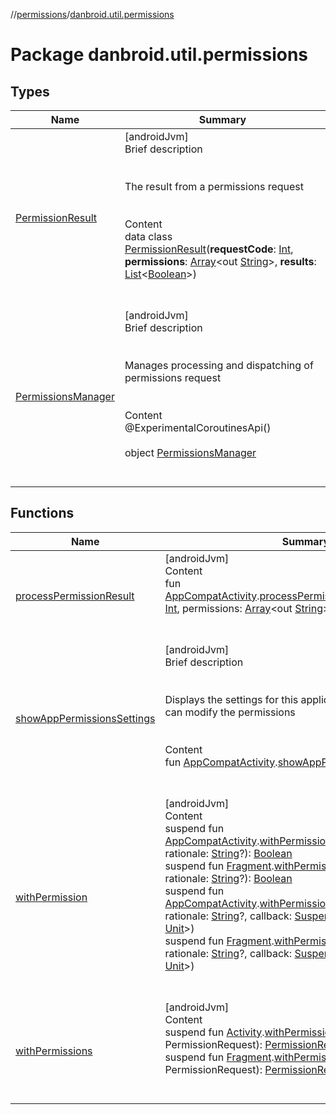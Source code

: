 //[permissions](../index.md)/[danbroid.util.permissions](index.md)



# Package danbroid.util.permissions  


## Types  
  
|  Name|  Summary| 
|---|---|
| [PermissionResult](-permission-result/index.md)| [androidJvm]  <br>Brief description  <br><br><br>The result from a permissions request<br><br>  <br>Content  <br>data class [PermissionResult](-permission-result/index.md)(**requestCode**: [Int](https://kotlinlang.org/api/latest/jvm/stdlib/kotlin/-int/index.html), **permissions**: [Array](https://kotlinlang.org/api/latest/jvm/stdlib/kotlin/-array/index.html)<out [String](https://kotlinlang.org/api/latest/jvm/stdlib/kotlin/-string/index.html)>, **results**: [List](https://kotlinlang.org/api/latest/jvm/stdlib/kotlin.collections/-list/index.html)<[Boolean](https://kotlinlang.org/api/latest/jvm/stdlib/kotlin/-boolean/index.html)>)  <br><br><br>
| [PermissionsManager](-permissions-manager/index.md)| [androidJvm]  <br>Brief description  <br><br><br>Manages processing and dispatching of permissions request<br><br>  <br>Content  <br>@ExperimentalCoroutinesApi()  <br>  <br>object [PermissionsManager](-permissions-manager/index.md)  <br><br><br>


## Functions  
  
|  Name|  Summary| 
|---|---|
| [processPermissionResult](process-permission-result.md)| [androidJvm]  <br>Content  <br>fun [AppCompatActivity](https://developer.android.com/reference/kotlin/androidx/appcompat/app/AppCompatActivity.html).[processPermissionResult](process-permission-result.md)(requestCode: [Int](https://kotlinlang.org/api/latest/jvm/stdlib/kotlin/-int/index.html), permissions: [Array](https://kotlinlang.org/api/latest/jvm/stdlib/kotlin/-array/index.html)<out [String](https://kotlinlang.org/api/latest/jvm/stdlib/kotlin/-string/index.html)>, grantResults: [IntArray](https://kotlinlang.org/api/latest/jvm/stdlib/kotlin/-int-array/index.html))  <br><br><br>
| [showAppPermissionsSettings](show-app-permissions-settings.md)| [androidJvm]  <br>Brief description  <br><br><br>Displays the settings for this application so that the user can modify the permissions<br><br>  <br>Content  <br>fun [AppCompatActivity](https://developer.android.com/reference/kotlin/androidx/appcompat/app/AppCompatActivity.html).[showAppPermissionsSettings](show-app-permissions-settings.md)()  <br><br><br>
| [withPermission](with-permission.md)| [androidJvm]  <br>Content  <br>suspend fun [AppCompatActivity](https://developer.android.com/reference/kotlin/androidx/appcompat/app/AppCompatActivity.html).[withPermission](with-permission.md)(permission: [String](https://kotlinlang.org/api/latest/jvm/stdlib/kotlin/-string/index.html), rationale: [String](https://kotlinlang.org/api/latest/jvm/stdlib/kotlin/-string/index.html)?): [Boolean](https://kotlinlang.org/api/latest/jvm/stdlib/kotlin/-boolean/index.html)  <br>suspend fun [Fragment](https://developer.android.com/reference/kotlin/androidx/fragment/app/Fragment.html).[withPermission](with-permission.md)(permission: [String](https://kotlinlang.org/api/latest/jvm/stdlib/kotlin/-string/index.html), rationale: [String](https://kotlinlang.org/api/latest/jvm/stdlib/kotlin/-string/index.html)?): [Boolean](https://kotlinlang.org/api/latest/jvm/stdlib/kotlin/-boolean/index.html)  <br>suspend fun [AppCompatActivity](https://developer.android.com/reference/kotlin/androidx/appcompat/app/AppCompatActivity.html).[withPermission](with-permission.md)(permission: [String](https://kotlinlang.org/api/latest/jvm/stdlib/kotlin/-string/index.html), rationale: [String](https://kotlinlang.org/api/latest/jvm/stdlib/kotlin/-string/index.html)?, callback: [SuspendFunction1](https://kotlinlang.org/api/latest/jvm/stdlib/kotlin.coroutines/-suspend-function1/index.html)<[Boolean](https://kotlinlang.org/api/latest/jvm/stdlib/kotlin/-boolean/index.html), [Unit](https://kotlinlang.org/api/latest/jvm/stdlib/kotlin/-unit/index.html)>)  <br>suspend fun [Fragment](https://developer.android.com/reference/kotlin/androidx/fragment/app/Fragment.html).[withPermission](with-permission.md)(permission: [String](https://kotlinlang.org/api/latest/jvm/stdlib/kotlin/-string/index.html), rationale: [String](https://kotlinlang.org/api/latest/jvm/stdlib/kotlin/-string/index.html)?, callback: [SuspendFunction1](https://kotlinlang.org/api/latest/jvm/stdlib/kotlin.coroutines/-suspend-function1/index.html)<[Boolean](https://kotlinlang.org/api/latest/jvm/stdlib/kotlin/-boolean/index.html), [Unit](https://kotlinlang.org/api/latest/jvm/stdlib/kotlin/-unit/index.html)>)  <br><br><br>
| [withPermissions](with-permissions.md)| [androidJvm]  <br>Content  <br>suspend fun [Activity](https://developer.android.com/reference/kotlin/android/app/Activity.html).[withPermissions](with-permissions.md)(request: PermissionRequest): [PermissionResult](-permission-result/index.md)  <br>suspend fun [Fragment](https://developer.android.com/reference/kotlin/androidx/fragment/app/Fragment.html).[withPermissions](with-permissions.md)(request: PermissionRequest): [PermissionResult](-permission-result/index.md)  <br><br><br>

